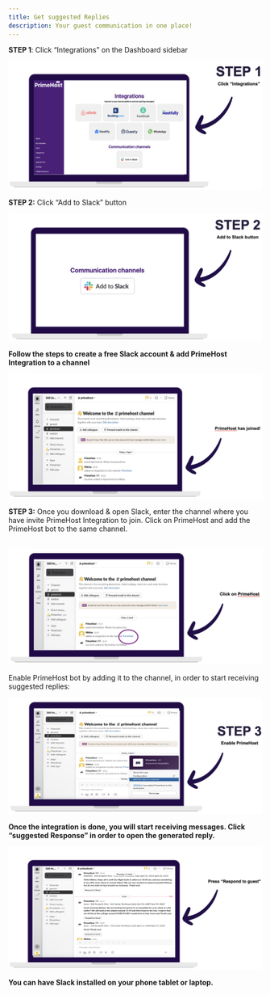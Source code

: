 ```yaml
---
title: Get suggested Replies
description: Your guest communication in one place!
---
```

**STEP 1**: Click “Integrations” on the Dashboard sidebar

![](/docs/media/step1-1.png)

**STEP 2:** Click “Add to Slack” button

![](/docs/media/add%20button.png)

**Follow the steps to create a free Slack account & add PrimeHost Integration to a channel**

![](/docs/media/primehost%20joined.png)

**STEP 3:** Once you download & open Slack, enter the channel where you have invite PrimeHost Integration to join. Click on PrimeHost and add the PrimeHost bot to the same channel.

<p style="text-align: start">&nbsp;<img src="/docs/media/Enable%20primehost.png"></p><p style="text-align: start">Enable PrimeHost bot by adding it to the channel, in order to start receiving suggested replies:</p><p style="text-align: start"><img src="/docs/media/enable%20primehost2.png"></p><p style="text-align: start"><strong>Once the integration is done, you will start receiving messages. Click “suggested Response” in order to open the generated reply.</strong></p><p style="text-align: start"><img src="/docs/media/open%20draft.png"></p><p style="text-align: start"><strong>You can have Slack installed on your phone tablet or laptop.</strong></p>